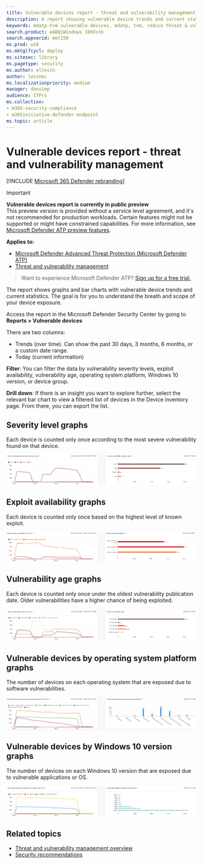 ```yaml
---
title: Vulnerable devices report - threat and vulnerability management
description: A report showing vulnerable device trends and current statistics. The goal is for you to understand the breath and scope of your device exposure.
keywords: mdatp-tvm vulnerable devices, mdatp, tvm, reduce threat & vulnerability exposure, reduce threat and vulnerability, monitor security configuration
search.product: eADQiWindows 10XVcnh
search.appverid: met150
ms.prod: w10
ms.mktglfcycl: deploy
ms.sitesec: library
ms.pagetype: security
ms.author: ellevin
author: levinec
ms.localizationpriority: medium
manager: dansimp
audience: ITPro
ms.collection: 
- m365-security-compliance 
- m365initiative-defender-endpoint 
ms.topic: article
---
```


# Vulnerable devices report - threat and vulnerability management

[!INCLUDE [Microsoft 365 Defender rebranding](../../includes/microsoft-defender.md)]

> [!IMPORTANT]
> **Vulnerable devices report is currently in public preview**<br>
> This preview version is provided without a service level agreement, and it's not recommended for production workloads. Certain features might not be supported or might have constrained capabilities.
> For more information, see [Microsoft Defender ATP preview features](preview.md).

**Applies to:**

- [Microsoft Defender Advanced Threat Protection (Microsoft Defender ATP)](https://go.microsoft.com/fwlink/p/?linkid=2146631)
- [Threat and vulnerability management](next-gen-threat-and-vuln-mgt.md)

>Want to experience Microsoft Defender ATP? [Sign up for a free trial.](https://www.microsoft.com/microsoft-365/windows/microsoft-defender-atp?ocid=docs-wdatp-portaloverview-abovefoldlink)

The report shows graphs and bar charts with vulnerable device trends and current statistics. The goal is for you to understand the breath and scope of your device exposure. 

Access the report in the Microsoft Defender Security Center by going to **Reports > Vulnerable devices**

There are two columns:

- Trends (over time). Can show the past 30 days, 3 months, 6 months, or a custom date range.
- Today (current information)

**Filter**: You can filter the data by vulnerability severity levels, exploit availability, vulnerability age, operating system platform, Windows 10 version, or device group.

**Drill down**: If there is an insight you want to explore further, select the relevant bar chart to view a filtered list of devices in the Device inventory page. From there, you can export the list.

## Severity level graphs

Each device is counted only once according to the most severe vulnerability found on that device.

![One graph of current device vulnerability severity levels, and one graph showing levels over time.](images/tvm-report-severity.png)

## Exploit availability graphs

Each device is counted only once based on the highest level of known exploit.

![One graph of current device exploit availability, and one graph showing availability over time.](images/tvm-report-exploit-availability.png)

## Vulnerability age graphs

Each device is counted only once under the oldest vulnerability publication date. Older vulnerabilities have a higher chance of being exploited.

![One graph of current device vulnerability age, and one graph showing age over time.](images/tvm-report-age.png)

## Vulnerable devices by operating system platform graphs

The number of devices on each operating system that are exposed due to software vulnerabilities.

![One graph of current vulnerable devices by operating system platform, and one graph showing vulnerable devices by OS platforms over time.](images/tvm-report-os.png)

## Vulnerable devices by Windows 10 version graphs

The number of devices on each Windows 10 version that are exposed due to vulnerable applications or OS.

![One graph of current vulnerable devices by Windows 10 version, and one graph showing vulnerable devices by Windows 10 version over time.](images/tvm-report-version.png)

## Related topics

- [Threat and vulnerability management overview](next-gen-threat-and-vuln-mgt.md)
- [Security recommendations](tvm-security-recommendation.md)
